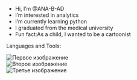 -  Hi, I’m @ANA-B-AD
-  I’m interested in analytics
-  I’m currently learning python
-  I graduated from the medical university
-  Fun fact:As a child, I wanted to be a cartoonist

  Languages and Tools:

<div class="image-container">
    <img src="https://elearn.urfu.ru/pluginfile.php/1079197/course/overviewfiles/sql.jpg" alt="Первое изображение"/>
</div>
<div class="image-container">
    <img src="https://img-prod-cms-rt-microsoft-com.akamaized.net/cms/api/am/imageFileData/RE2PRmJ?ver=cf0f&amp;m=6&amp;w=120&amp;h=120&amp;n=t&amp;q=60&amp;o=f" alt="Второе изображение"/>
</div>
<div class="image-container">
    <img src="https://github.com/user-attachments/assets/9b6f202d-8140-48ce-ac9e-067021314359" alt="Третье изображение"/>
</div>


</html>


<!---
ANA-B-AD/ANA-B-AD is a ✨ special ✨ repository because its `README.md` (this file) appears on your GitHub profile.
You can click the Preview link to take a look at your changes.
--->
